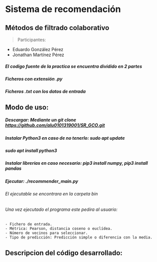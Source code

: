 # **Sistema de recomendación**
## **Métodos de filtrado colaborativo**
> Participantes:
   - Eduardo González Pérez
   - Jonathan Martínez Pérez

##### El codigo fuente de la practica se encuentra dividido en 2 partes
#####    Ficheros con extensión .py
#####    Ficheros .txt con los datos de entrada

## **Modo de uso**:
#####   **Descargar: Mediante un git clone https://github.com/alu0101319001/SR_GCO.git**
#####   **Instalar Python3 en caso de no tenerlo: sudo apt update**
#####   **sudo apt install python3**  
#####   **Instalar librerías en caso necesario: pip3 install numpy, pip3 install pandas**
#####   **Ejecutar: ./recommender_main.py** 
###### El ejecutable se encontrara en la carpeta bin
###### Una vez ejecutado el programa este pedira al usuario:
    - Fichero de entrada.
    - Métrica: Pearson, distancia coseno o euclídea.
    - Número de vecinos para seleccionar.
    - Tipo de predicción: Predicción simple o diferencia con la media.

## **Descripcion del código desarrollado**: